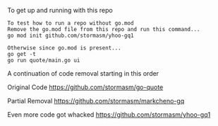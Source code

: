 
To get up and running with this repo   

```
To test how to run a repo without go.mod
Remove the go.mod file from this repo and run this command...
go mod init github.com/stormasm/yhoo-gq1

Otherwise since go.mod is present...
go get -t
go run quote/main.go ui
```

A continuation of code removal starting in this order

Original Code
https://github.com/stormasm/go-quote

Partial Removal
https://github.com/stormasm/markcheno-gq

Even more code got whacked
https://github.com/stormasm/yhoo-gq1
